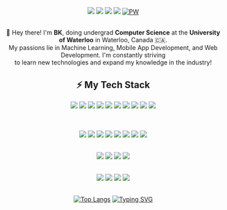 <div align="center"><img src="https://capsule-render.vercel.app/api?type=waving&height=250&color=gradient&text=👋%20Hi,%20my%20name%20is%20BK&desc=I'm%20an%20aspiring%20software%20engineer.&fontSize=40&fontColor=FFFFFF&animation=fadeIn&reversal=false">
<a href="https://www.instagram.com/kangbkk/?hl=en"><img src="https://img.shields.io/badge/Instagram-%23E4405F.svg?style=for-the-badge&logo=Instagram&logoColor=white"></a>
<a href="https://www.linkedin.com/in/bkctrl/"><img src="https://img.shields.io/badge/linkedin-%230077B5.svg?style=for-the-badge&logo=linkedin&logoColor=white"></a>
<a href="mailto:hb3kang@uwaterloo.ca"><img src="https://img.shields.io/badge/Email-0078D4?style=for-the-badge&logo=microsoft-outlook&logoColor=white"></a>
<a href="https://bk-kang.me"><img src="https://img.shields.io/badge/personal website-000000?style=for-the-badge&logo=About.me&logoColor=white" alt="PW"></a>
</div>
<p align="center"></br>👋 Hey there! I'm <b>BK</b>, doing undergrad <b>Computer Science</b> at the <b>University of Waterloo</b> in Waterloo, Canada 🇨🇦. </br>
My passions lie in Machine Learning, Mobile App Development, and Web Development. I'm constantly striving</br> to learn new
technologies and expand my knowledge in the industry!</p>


<h2 align="center">⚡ My Tech Stack</h2>
<div align="center">
<a href=""><img src="https://img.shields.io/badge/c-%2300599C.svg?style=for-the-badge&logo=c&logoColor=white"></a>
<a href=""><img src="https://img.shields.io/badge/c++-%2300599C.svg?style=for-the-badge&logo=c%2B%2B&logoColor=white"></a>
<a href=""><img src="https://img.shields.io/badge/python-3670A0?style=for-the-badge&logo=python&logoColor=ffdd54"></a>
<a href=""><img src="https://img.shields.io/badge/dart-%230175C2.svg?style=for-the-badge&logo=dart&logoColor=white"></a>
<a href=""><img src="https://img.shields.io/badge/html5-%23E34F26.svg?style=for-the-badge&logo=html5&logoColor=white"></a>
<a href=""><img src="https://img.shields.io/badge/css3-%231572B6.svg?style=for-the-badge&logo=css3&logoColor=white"></a>
<a href=""><img src="https://img.shields.io/badge/javascript-%23323330.svg?style=for-the-badge&logo=javascript&logoColor=%23F7DF1E"></a>
<a href=""><img src="https://img.shields.io/badge/typescript-%23007ACC.svg?style=for-the-badge&logo=typescript&logoColor=white"></a>
<a href=""><img src="https://img.shields.io/badge/postgres-%23316192.svg?style=for-the-badge&logo=postgresql&logoColor=white"></a>
<a href=""><img src="https://img.shields.io/badge/r-%23276DC3.svg?style=for-the-badge&logo=r&logoColor=white"></a>
<div>
</br></br>

<a href=""><img src="https://img.shields.io/badge/Flutter-%2302569B.svg?style=for-the-badge&logo=Flutter&logoColor=white"></a>
<a href=""><img src="https://img.shields.io/badge/react-%2320232a.svg?style=for-the-badge&logo=react&logoColor=%2361DAFB"></a>
<a href=""><img src="https://img.shields.io/badge/MongoDB-%234ea94b.svg?style=for-the-badge&logo=mongodb&logoColor=white"></a>
<a href=""><img src="https://img.shields.io/badge/node.js-6DA55F?style=for-the-badge&logo=node.js&logoColor=white"></a>
<a href=""><img src="https://img.shields.io/badge/express.js-%23404d59.svg?style=for-the-badge&logo=express&logoColor=%2361DAFB"></a>
<a href=""><img src="https://img.shields.io/badge/SASS-hotpink.svg?style=for-the-badge&logo=SASS&logoColor=white"></a>
<a href=""><img src="https://img.shields.io/badge/bootstrap-%238511FA.svg?style=for-the-badge&logo=bootstrap&logoColor=white"></a>
<a href=""><img src="https://img.shields.io/badge/tailwindcss-%2338B2AC.svg?style=for-the-badge&logo=tailwind-css&logoColor=white"></a>
</br></br>

<a href=""><img src="https://img.shields.io/badge/scikit--learn-%23F7931E.svg?style=for-the-badge&logo=scikit-learn&logoColor=white"></a>
<a href=""><img src="https://img.shields.io/badge/pandas-%23150458.svg?style=for-the-badge&logo=pandas&logoColor=white"></a>
<a href=""><img src="https://img.shields.io/badge/numpy-%23013243.svg?style=for-the-badge&logo=numpy&logoColor=white"></a>
<a href=""><img src="https://img.shields.io/badge/Matplotlib-%23ffffff.svg?style=for-the-badge&logo=Matplotlib&logoColor=black"></a>
</br></br>

<a href=""><img src="https://img.shields.io/badge/firebase-%23039BE5.svg?style=for-the-badge&logo=firebase"></a>
<a href=""><img src="https://img.shields.io/badge/docker-%230db7ed.svg?style=for-the-badge&logo=docker&logoColor=white"></a>
<a href=""><img src="https://img.shields.io/badge/Linux-FCC624?style=for-the-badge&logo=linux&logoColor=black"></a>
<a href=""><img src="https://img.shields.io/badge/git-%23F05033.svg?style=for-the-badge&logo=git&logoColor=white"></a>
</br></br>


[![Top Langs](https://github-readme-stats.vercel.app/api/top-langs/?username=bkctrl)](https://github.com/anuraghazra/github-readme-stats)
[![Typing SVG](https://readme-typing-svg.demolab.com/?lines=첫번째+줄+의+텍스트;두번째+줄+의+텍스트)](https://git.io/typing-svg)
